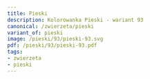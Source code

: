 ```yaml
---
title: Pieski
description: Kolorowanka Pieski - wariant 93
canonical: /zwierzeta/pieski
variant_of: pieski
image: /pieski/93/pieski-93.svg
pdf: /pieski/93/pieski-93.pdf
tags:
- zwierzeta
- pieski
---
```

